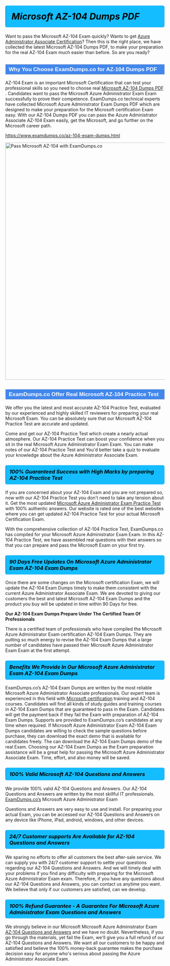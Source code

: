 <h1>                <strong><span style="display: block; color: #000000; background: #14BDFF; border: 0.5px solid #AED6F1; border-left: 3px solid #3498DB; padding: .6em; border-radius: 6px;">                     <em>Microsoft AZ-104 <span class="exam_variation">Dumps PDF</span> </em>                </span></strong>            </h1>                        <p>Want to pass the Microsoft AZ-104 Exam quickly? Wants to get <a href="https://www.examdumps.co/azure-administrator-associate-exam-dumps.html">Azure Administrator Associate Certification</a>?  Then this is the right place, we have collected the             latest Microsoft AZ-104 <span class="exam_variation">Dumps PDF</span>, to make your preparation for the real AZ-104 Exam much easier than before. So are you ready?</p>                        <h2 style="background: #4287ec; border: 1px solid #cccccc; padding: 5px 10px;">                <span style="color: #ffffff;">                    <span style="font-size: 11pt;">                        <span style="line-height: normal;">                            <span style="font-family: Calibri,sans-serif;">                                <strong>                                    <span style="font-size: 13.0pt;">Why You Choose ExamDumps.co for AZ-104 <span class="exam_variation">Dumps PDF</span></span>                                </strong>                            </span>                        </span>                    </span>                </span>            </h2>                        <p>AZ-104 Exam is an important Microsoft Certification that can test your professional skills so you need to choose real <a href="https://www.examdumps.co/az-104-exam-dumps.html">Microsoft AZ-104 <span class="exam_variation">Dumps PDF</span></a> .             Candidates want to pass the Microsoft Azure Administrator Exam Exam successfully to prove their competence. ExamDumps.co technical experts             have collected Microsoft Azure Administrator Exam <span class="exam_variation">Dumps PDF</span> which are designed to make your preparation for the Microsoft certification Exam easy. With our             AZ-104 <span class="exam_variation">Dumps PDF</span> you can pass the Azure Administrator Associate AZ-104 Exam easily, get the Microsoft, and go further on the Microsoft career path.</p>                        <p><a href="https://www.examdumps.co/az-104-exam-dumps.html">https://www.examdumps.co/az-104-exam-dumps.html</a></p>                        <p><a href="https://www.examdumps.co/"><img src="https://www.examdumps.co//images/banners/big-sale-20-percent-discount-offer-examdumps.jpg" class="postImage" alt="Pass Microsoft AZ-104 with ExamDumps.co" width="750"></a></p>                            <h2 style="background: #4287ec; border: 1px solid #cccccc; padding: 5px 10px;">                <span style="color: #ffffff;">                    <span style="font-size: 11pt;">                        <span style="line-height: normal;">                            <span style="font-family: Calibri,sans-serif;">                                <strong>                                    <span style="font-size: 13.0pt;">ExamDumps.co Offer Real Microsoft AZ-104 <span class="exam_variation2">Practice Test</span></span>                                </strong>                            </span>                        </span>                    </span>                </span>            </h2>                        <p>We offer you the latest and most accurate AZ-104 <span class="exam_variation2">Practice Test</span>, evaluated by our experienced and highly skilled IT reviewers for preparing your             real Microsoft Exam. You can be absolutely sure that our Microsoft AZ-104 <span class="exam_variation2">Practice Test</span> are accurate and updated.</p>                        <p>Come and get our AZ-104 <span class="exam_variation2">Practice Test</span> which create a nearly actual atmosphere. Our AZ-104 <span class="exam_variation2">Practice Test</span> can boost your confidence when you sit             in the real Microsoft Azure Administrator Exam Exam. You can make notes of our AZ-104 <span class="exam_variation2">Practice Test</span> and You'd better take a quiz to evaluate             your knowledge about the Azure Administrator Associate Exam.</p>                        <h3>                <strong>                    <span style="display: block; color: #000000; background: #14BDFF; border: 0.5px solid #AED6F1; border-left: 3px solid #3498DB; padding: .6em; border-radius: 6px;">                        <em>100% Guaranteed Success with High Marks by preparing AZ-104 <span class="exam_variation2">Practice Test</span></em>                    </span>                </strong>            </h3>                        <p>If you are concerned about your AZ-104 Exam and you are not prepared so, now with our AZ-104 <span class="exam_variation2">Practice Test</span> you don't need to take any tension about it.            Get the most updated <a href="https://www.examdumps.co/az-104-exam-dumps.html">Microsoft Azure Administrator Exam <span class="exam_variation2">Practice Test</span></a> with 100% authentic answers. Our website is rated one of the best websites where you can             get updated AZ-104 <span class="exam_variation2">Practice Test</span> for your actual Microsoft Certification Exam.</p>                        <p>With the comprehensive collection of AZ-104 <span class="exam_variation2">Practice Test</span>, ExamDumps.co has compiled for your Microsoft Azure Administrator Exam Exam. In this AZ-104 <span class="exam_variation2">Practice Test</span>,             we have assembled real questions with their answers so that you can prepare and pass the Microsoft Exam on your first try.</p>                        <h3>                <strong>                    <span style="display: block; color: #000000; background: #14BDFF; border: 0.5px solid #AED6F1; border-left: 3px solid #3498DB; padding: .6em; border-radius: 6px;">                        <em>90 Days Free Updates On Microsoft Azure Administrator Exam AZ-104 <span class="exam_variation3">Exam Dumps</span></em>                    </span>                </strong>            </h3>                        <p>Once there are some changes on the Microsoft certification Exam, we will update the AZ-104 <span class="exam_variation3">Exam Dumps</span> timely to make them consistent with the current             Azure Administrator Associate Exam. We are devoted to giving our customers the best and latest Microsoft AZ-104 <span class="exam_variation3">Exam Dumps</span> and the product you buy             will be updated in time within 90 Days for free.</p>                        <p><strong>Our AZ-104 <span class="exam_variation3">Exam Dumps</span> Prepare Under The Certified Team Of Professionals</strong></p>                        <p>There is a certified team of professionals who have compiled the Microsoft Azure Administrator Exam certification             AZ-104 <span class="exam_variation3">Exam Dumps</span>. They are putting so much energy to revise the AZ-104 <span class="exam_variation3">Exam Dumps</span> that a large number of candidates have passed             their Microsoft Azure Administrator Exam Exam  at the first attempt.</p>                        <h3>                <strong>                    <span style="display: block; color: #000000; background: #14BDFF; border: 0.5px solid #AED6F1; border-left: 3px solid #3498DB; padding: .6em; border-radius: 6px;">                        <em>Benefits We Provide In Our Microsoft Azure Administrator Exam AZ-104 <span class="exam_variation3">Exam Dumps</span></em>                    </span>                </strong>            </h3>                        <p>ExamDumps.co’s AZ-104 <span class="exam_variation3">Exam Dumps</span> are written by the most reliable Microsoft Azure Administrator Associate professionals. Our expert team is experienced in             this field with <a href="https://www.examdumps.co/microsoft-exam-dumps.html">Microsoft certification</a> training and AZ-104 courses. Candidates will find all kinds of study guides and training courses in             AZ-104 <span class="exam_variation3">Exam Dumps</span> that are guaranteed to pass in the Exam. Candidates will get the payment back if they fail the Exam with preparation of             AZ-104 <span class="exam_variation3">Exam Dumps</span>. Supports are provided to ExamDumps.co’s candidates at any time when required. If Microsoft Azure Administrator Exam             AZ-104 <span class="exam_variation3">Exam Dumps</span> candidates are willing to check the sample questions before purchase, they can download the exact demo that is available             for candidates freely. The can download the AZ-104 <span class="exam_variation3">Exam Dumps</span> demo of the real Exam. Choosing our AZ-104 <span class="exam_variation3">Exam Dumps</span> as the Exam preparation             assistance will be a great help for passing the Microsoft Azure Administrator Associate Exam. Time, effort, and also money will be saved.</p>                        <h3>                <strong>                    <span style="display: block; color: #000000; background: #14BDFF; border: 0.5px solid #AED6F1; border-left: 3px solid #3498DB; padding: .6em; border-radius: 6px;">                        <em>100% Valid Microsoft AZ-104 <span class="exam_variation4">Questions and Answers</span></em>                    </span>                </strong>            </h3>                        <p>We provide 100% valid AZ-104 <span class="exam_variation4">Questions and Answers</span>. Our AZ-104 <span class="exam_variation4">Questions and Answers</span> are written by the most skillful IT professionals. <a href="https://www.examdumps.co/">ExamDumps.co’s</a> Microsoft Azure Administrator Exam</p>            <p> <span class="exam_variation4">Questions and Answers</span> are very easy to use and install. For preparing your actual Exam, you can be accessed our AZ-104 <span class="exam_variation4">Questions and Answers</span> on any device like iPhone, iPad, android, windows, and other devices.</p>                        <h3>                <strong>                    <span style="display: block; color: #000000; background: #14BDFF; border: 0.5px solid #AED6F1; border-left: 3px solid #3498DB; padding: .6em; border-radius: 6px;">                        <em>24/7 Customer supports Are Available for AZ-104 <span class="exam_variation4">Questions and Answers</span></em>                    </span>                </strong>            </h3>                        <p>We sparing no efforts to offer all customers the best after-sale service. We can supply you with 24/7 customer support to settle your             questions regarding our AZ-104 <span class="exam_variation4">Questions and Answers</span>. And we will timely deal with your problems if you find any difficulty with preparing for the             Microsoft Azure Administrator Exam exam. Therefore, if you have any questions about our AZ-104 <span class="exam_variation4">Questions and Answers</span>, you can contact us             anytime you want. We believe that only if our customers are satisfied, can we develop.</p>                        <h3>                <strong>                    <span style="display: block; color: #000000; background: #14BDFF; border: 0.5px solid #AED6F1; border-left: 3px solid #3498DB; padding: .6em; border-radius: 6px;">                        <em>100% Refund Guarantee - A Guarantee For Microsoft Azure Administrator Exam <span class="exam_variation4">Questions and Answers</span></em>                    </span>                </strong>            </h3>                        <p>We strongly believe in our Microsoft Microsoft Azure Administrator Exam <a href="https://www.examdumps.co/az-104-exam-dumps.html">AZ-104 <span class="exam_variation4">Questions and Answers</span></a> and we have no doubt. Nevertheless, if you go through             the materials, yet fail the Exam, we'll give you a full refund of our AZ-104 <span class="exam_variation4">Questions and Answers</span>. We want all our customers to be happy and satisfied and             believe the 100% money-back guarantee makes the purchase decision easy for anyone who's serious about passing the Azure Administrator Associate Exam.</p>                    
